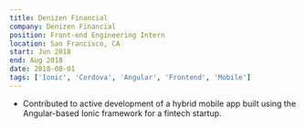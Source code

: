 ```yaml
---
title: Denizen Financial 
company: Denizen Financial 
position: Front-end Engineering Intern
location: San Francisco, CA
start: Jun 2018
end: Aug 2018
date: 2018-08-01
tags: ['Ionic', 'Cordova', 'Angular', 'Frontend', 'Mobile']
---
```


- Contributed to active development of a hybrid mobile app built using the Angular-based Ionic framework for a fintech startup.